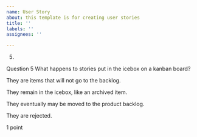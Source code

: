 ```yaml
---
name: User Story
about: this template is for creating user stories
title: ''
labels: ''
assignees: ''

---
```


5.
Question 5
What happens to stories put in the icebox on a kanban board?


They are items that will not go to the backlog.



They remain in the icebox, like an archived item.



They eventually may be moved to the product backlog.



They are rejected.


1 point

